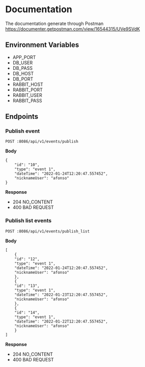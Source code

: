 # Documentation 

The documentation generate through Postman https://documenter.getpostman.com/view/16544315/UVe9SVdK

## Environment Variables

* APP_PORT
* DB_USER
* DB_PASS
* DB_HOST
* DB_PORT
* RABBIT_HOST
* RABBIT_PORT
* RABBIT_USER
* RABBIT_PASS



## Endpoints

### Publish event

```
POST :8086/api/v1/events/publish
```

**Body**

```
{
    "id": "10", 
    "type": "event 1", 
    "dateTime": "2022-01-24T12:20:47.557452",
    "nicknameUser": "afonso"
}
```

**Response**

- 204 NO_CONTENT
- 400 BAD REQUEST



### Publish list events

```
POST :8086/api/v1/events/publish_list
```

**Body**

```
[
    {
    "id": "12", 
    "type": "event 1", 
    "dateTime": "2022-01-24T12:20:47.557452",
    "nicknameUser": "afonso"
    },
    {
    "id": "13", 
    "type": "event 1", 
    "dateTime": "2022-01-23T12:20:47.557452",
    "nicknameUser": "afonso"
    },
    {
    "id": "14", 
    "type": "event 1", 
    "dateTime": "2022-01-22T12:20:47.557452",
    "nicknameUser": "afonso"
    }
]
```

**Response**

- 204 NO_CONTENT
- 400 BAD REQUEST